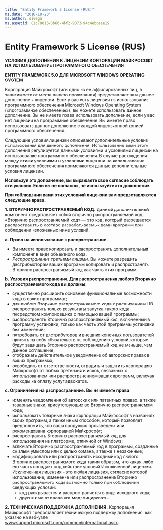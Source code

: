 ```yaml
---
title: "Entity Framework 5 License (RUS)"
ms.date: "2016-10-23"
ms.author: divega
ms.assetid: 01c78013-8b66-4bf2-9873-94c4ebdaae19
---
```

# Entity Framework 5 License (RUS)
**УСЛОВИЯ ДОПОЛНЕНИЯ К ЛИЦЕНЗИИ КОРПОРАЦИИ МАЙКРОСОФТ НА ИСПОЛЬЗОВАНИЕ ПРОГРАММНОГО ОБЕСПЕЧЕНИЯ**

**ENTITY FRAMEWORK 5.0 ДЛЯ MICROSOFT WINDOWS OPERATING SYSTEM**

Корпорация Майкрософт (или одно из ее аффилированных лиц, в зависимости от места вашего проживания) предоставляет вам данное дополнение к лицензии. Если у вас есть лицензия на использование программного обеспечения Microsoft Windows Operating System («программное обеспечение»), вы можете использовать данное дополнение. Вы не имеете права использовать дополнение, если у вас нет лицензии на программное обеспечение. Вы имеете право использовать данное дополнение с каждой лицензионной копией программного обеспечения.

Следующие условия лицензии описывают дополнительные условия использования для данного дополнения. Использование вами этого дополнения регулируется данными условиями и условиями лицензии на использование программного обеспечения. В случае расхождения между этими условиями и условиями лицензии на использование программного обеспечения применяются данные дополнительные условия лицензии.

**Используя это дополнение, вы выражаете свое согласие соблюдать эти условия. Если вы не согласны, не используйте это дополнение.**

**При соблюдении вами этих условияй лицензии вам предоставляются следующие права.**

**1. ВТОРИЧНО РАСПРОСТРАНЯЕМЫЙ КОД.** Данный дополнительный компонент представляет собой вторично распространяемый код. «Вторично распространяемый код» ― это код, который разрешается распространять в составе разрабатываемых вами программ при соблюдении изложенных ниже условий.

**a. Право на использование и распространение.**

-   Вы имеете право копировать и распространять дополнительный компонент в виде объектного кода.
-   *Распространение третьими лицами.* Вы можете разрешить дистрибьюторам ваших программ копировать и распространять Вторично распространяемый код как часть этих программ.

**b. Условия распространения. Для распространения любого Вторично распространяемого кода вы должны:**

-   существенно расширить основные функциональные возможности кода в своих программах;
-   для любого Вторично распространяемого кода с расширением LIB распространять только результаты запуска такого кода посредством компоновщика с помощью вашей программы;
-   распространять Вторично распространяемый код, включенный в программу установки, только как часть этой программы установки без изменений;
-   потребовать от дистрибуторов и внешних конечных пользователей принять на себя обязательств по соблюдению условий, которые будут защищать Вторично распространяемый код не меньше, чем данное соглашение;
-   отображать действительное уведомление об авторских правах в ваших программах;
-   освободить от ответственности, оградить и защитить корпорацию Майкрософт от любых претензий и исков, связанных с использованием или распространением ваших программ, включая расходы на оплату услуг адвокатов.

**c. Ограничения на распространение. Вы не имеете права:**

-   изменять уведомления об авторских или патентных правах, а также товарные знаки, присутствующие во Вторично распространяемом коде;
-   использовать товарные знаки корпорации Майкрософт в названиях своих программ, а также иным способом, который позволяет предположить, что ваша продукция произведена или рекомендована корпорацией Майкрософт;
-   распространять Вторично распространяемый код для использования на платформе, отличной от Windows;
-   включать Вторично распространяемый код в программы, созданные со злым умыслом или с целью обмана, а также в незаконные;
-   модифицировать или распространять исходный код любого Вторично распространяемого кода таким образом, что какая-либо его часть попадает под действие условий Исключенной лицензии. Исключенная лицензия - это любая лицензия, согласно которой использование, изменение или распространение Вторично распространяемого кода возможно только при соблюдении следующих условий:
    -   код раскрывается и распространяется в виде исходного кода;
    -   другие имеют право его модифицировать.

**2. ТЕХНИЧЕСКАЯ ПОДДЕРЖКА ДОПОЛНЕНИЯ.** Корпорация Майкрософт предоставляет техническую поддержку дополнения, как указано на веб-узле www.support.microsoft.com/common/international.aspx.
